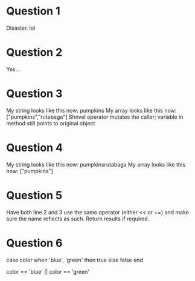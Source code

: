 # Question 1
Disaster. lol

# Question 2
Yes...

# Question 3
My string looks like this now: pumpkins
My array looks like this now: ["pumpkins","rutabaga"]
 Shovel operator mutates the caller; variable in method still points to original object

# Question 4
My string looks like this now: pumpkinsrutabaga
My array looks like this now: ["pumpkins"]

# Question 5
Have both line 2 and 3 use the same operator (either << or +=) and make sure the name reflects as such.  Return results if required.

# Question 6
case color
when 'blue', 'green' then true
else false
end

color == 'blue' || color == 'green'
